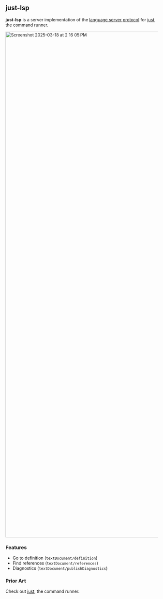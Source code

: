 ## just-lsp

**just-lsp** is a server implementation of the [language server protocol](https://microsoft.github.io/language-server-protocol/) for [just](https://github.com/casey/just), the command runner.

<img width="1667" alt="Screenshot 2025-03-18 at 2 16 05 PM" src="https://github.com/user-attachments/assets/ff50b110-1b92-4904-b34a-93d5e2abd194" />

### Features

- Go to definition (`textDocument/definition`)
- Find references (`textDocument/references`)
- Diagnostics (`textDocument/publishDiagnostics`)

### Prior Art

Check out [just](https://github.com/casey/just), the command runner.
